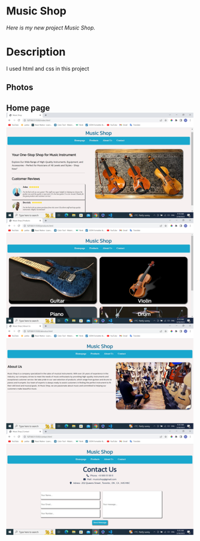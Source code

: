 # Music Shop

*Here is my new project Music Shop.*

# Description 
 I used html and css in this project
 


## Photos 
<p align="center" >
<h2> Home page </>
<img src="https://github.com/mmertoglu/MusicShop/blob/master/images/music1.jpg" width="500" align="center" /> 
<img src="https://github.com/mmertoglu/MusicShop/blob/master/images/music2.jpg" width="500" align="center" /> 
<img src="https://github.com/mmertoglu/MusicShop/blob/master/images/music3.png" width="500" align="center" /> 
<img src="https://github.com/mmertoglu/MusicShop/blob/master/images/music4.jpg" width="500" align="center" /> 
</p>


